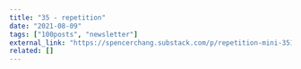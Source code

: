 ```yaml
---
title: "35 - repetition"
date: "2021-08-09"
tags: ["100posts", "newsletter"]
external_link: "https://spencerchang.substack.com/p/repetition-mini-35100"
related: []
---
```

